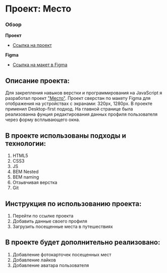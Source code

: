 # Проект: Место

### Обзор

**Проект**

* [Ссылка на проект](https://msilkov.github.io/mesto/)

**Figma**

* [Ссылка на макет в Figma](https://www.figma.com/file/2cn9N9jSkmxD84oJik7xL7/JavaScript.-Sprint-4?node-id=0%3A1)


## Описание проекта:
Для закрепления навыков верстки и программирования на JavaScript я разработал проект ["Место"](https://msilkov.github.io/mesto/). Проект сверстан по макету Figma для отображения на устройствах с экранами: 320px, 1280px. В проекте применил Desktop-first подход. На главной странице была реализованна фунция редактирования данных профиля пользователя через форму всплывающего окна.

## В проекте использованы подходы и технологии:
1. HTML5
2. CSS3
3. JS
4. BEM Nested
5. BEM naming
6. Отзывчивая верстка
7. Git 

## Инструкция по использованию проекта:
1. Перейти по ссылке проекта
2. Добавить данные своего профиля
3. Загрузить посещенные места в путешествиях

## В проекте будет дополнительно реализовано:
1. Добавление фотокарточек посещенных мест
2. Добавление лайков
3. Добавление аватара пользователя



